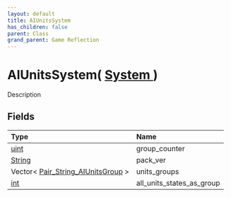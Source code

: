 ```yaml
---
layout: default
title: AIUnitsSystem
has_children: false
parent: Class
grand_parent: Game Reflection
---
```

# AIUnitsSystem( [ System ](/riftbreaker-wiki/docs/game-reflection/classes/system/) )
Description 

## Fields

| Type | Name |
|:----------|:--------------|
| [uint](/riftbreaker-wiki/docs/game-reflection/components/uint/) | group_counter |
| [String](/riftbreaker-wiki/docs/game-reflection/components/string/) | pack_ver |
| Vector< [Pair_String_AIUnitsGroup](/riftbreaker-wiki/docs/game-reflection/classes/pair__string__a_i_units_group/) > | units_groups |
| [int](/riftbreaker-wiki/docs/game-reflection/enums/int/) | all_units_states_as_group |

